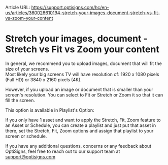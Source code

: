 Article URL: https://support.optisigns.com/hc/en-us/articles/360026610194-stretch-your-images-document-stretch-vs-fit-vs-zoom-your-content

# Stretch your images, document - Stretch vs Fit vs Zoom your content

In general, we recommend you to upload images, document that will fit the size
of your screens.  
Most likely your big screens TV will have resolution of: 1920 x 1080 pixels
(Full HD) or 3840 x 2160 pixels (4K).

However, if you upload an image or document that is smaller than your screen's
resolution. You can select to Fit or Stretch or Zoom it so that it can fill
the screen.

This option is available in Playlist's Option:

If you only have 1 asset and want to apply the Stretch, Fit, Zoom feature to
an Asset or Schedule, you can create a playlist and just put that asset in
there, set the Stretch, Fit, Zoom options and assign that playlist to your
screen or schedule.

If you have any additional questions, concerns or any feedback about
OptiSigns, feel free to reach out to our support team at
[support@optisigns.com](mailto:support@optisigns.com)  

